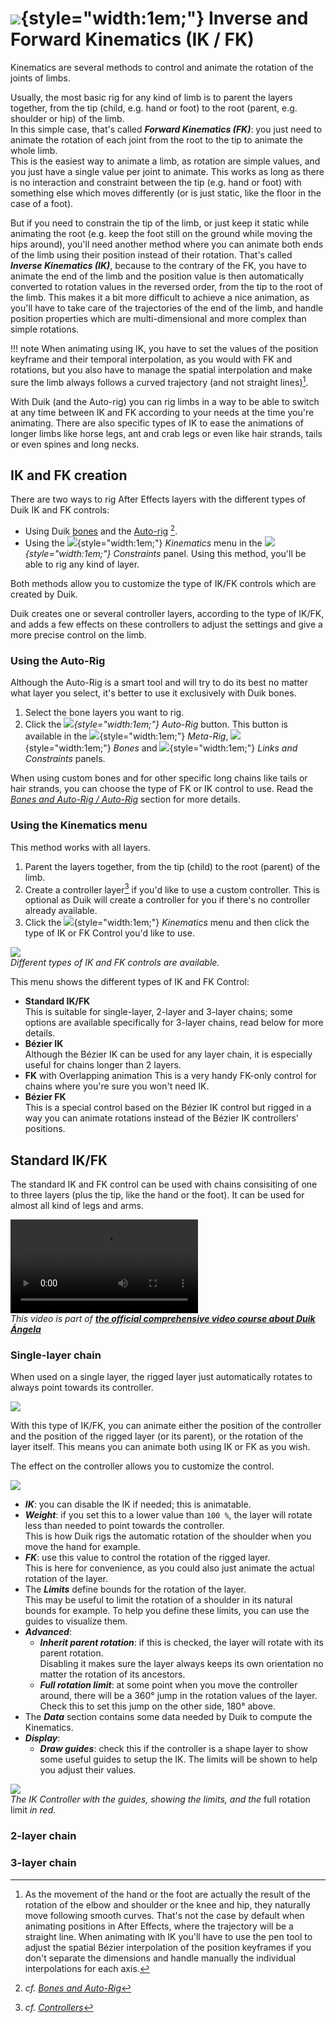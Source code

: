 # ![](../../img/duik/icons/ik.svg){style="width:1em;"} Inverse and Forward Kinematics (IK / FK)

Kinematics are several methods to control and animate the rotation of the joints of limbs.

Usually, the most basic rig for any kind of limb is to parent the layers together, from the tip (child, e.g. hand or foot) to the root (parent, e.g. shoulder or hip) of the limb.  
In this simple case, that's called ***Forward Kinematics (FK)***: you just need to animate the rotation of each joint from the root to the tip to animate the whole limb.  
This is the easiest way to animate a limb, as rotation are simple values, and you just have a single value per joint to animate. This works as long as there is no interaction and constraint between the tip (e.g. hand or foot) with something else which moves differently (or is just static, like the floor in the case of a foot).

But if you need to constrain the tip of the limb, or just keep it static while animating the root (e.g. keep the foot still on the ground while moving the hips around), you'll need another method where you can animate both ends of the limb using their position instead of their rotation. That's called ***Inverse Kinematics (IK)***, because to the contrary of the FK, you have to animate the end of the limb and the position value is then automatically converted to rotation values in the reversed order, from the tip to the root of the limb. This makes it a bit more difficult to achieve a nice animation, as you'll have to take care of the trajectories of the end of the limb, and handle position properties which are multi-dimensional and more complex than simple rotations.

!!! note
    When animating using IK, you have to set the values of the position keyframe and their temporal interpolation, as you would with FK and rotations, but you also have to manage the spatial interpolation and make sure the limb always follows a curved trajectory (and not straight lines)[^1].

With Duik (and the Auto-rig) you can rig limbs in a way to be able to switch at any time between IK and FK according to your needs at the time you're animating. There are also specific types of IK to ease the animations of longer limbs like horse legs, ant and crab legs or even like hair strands, tails or even spines and long necks.

## IK and FK creation

There are two ways to rig After Effects layers with the different types of Duik IK and FK controls:

- Using Duik [bones](../bones/index.md) and the [Auto-rig](../bones/autorig/index.md)&nbsp;[^2].
- Using the ![](../../img/duik/icons/ik.svg){style="width:1em;"} *Kinematics* menu in the *![](../../img/duik/icons/constraints.svg){style="width:1em;"} Constraints* panel. Using this method, you'll be able to rig any kind of layer.

Both methods allow you to customize the type of IK/FK controls which are created by Duik.

Duik creates one or several controller layers, according to the type of IK/FK, and adds a few effects on these controllers to adjust the settings and give a more precise control on the limb.

### Using the Auto-Rig

Although the Auto-Rig is a smart tool and will try to do its best no matter what layer you select, it's better to use it exclusively with Duik bones.

1. Select the bone layers you want to rig.
2. Click the *![](../../img/duik/icons/autorig.svg){style="width:1em;"} Auto-Rig* button. This button is available in the ![](../../img/duik/icons/oco.svg){style="width:1em;"} *Meta-Rig*, ![](../../img/duik/icons/bone.svg){style="width:1em;"} *Bones* and ![](../../img/duik/icons/constraints.svg){style="width:1em;"} *Links and Constraints* panels.

When using custom bones and for other specific long chains like tails or hair strands, you can choose the type of FK or IK control to use. Read the *[Bones and Auto-Rig / Auto-Rig](../bones/autorig/index.md)* section for more details.

### Using the Kinematics menu

This method works with all layers.

1. Parent the layers together, from the tip (child) to the root (parent) of the limb.
2. Create a controller layer[^3] if you'd like to use a custom controller. This is optional as Duik will create a controller for you if there's no controller already available.
3. Click the ![](../../img/duik/icons/ik.svg){style="width:1em;"} *Kinematics* menu and then click the type of IK or FK Control you'd like to use.

![](../../img/duik/constraints/kinematics-menu.png)  
*Different types of IK and FK controls are available.*

This menu shows the different types of IK and FK Control:

- **Standard IK/FK**  
    This is suitable for single-layer, 2-layer and 3-layer chains; some options are available specifically for 3-layer chains, read below for more details.
- **Bézier IK**  
    Although the Bézier IK can be used for any layer chain, it is especially useful for chains longer than 2 layers.
- **FK** with Overlapping animation
    This is a very handy FK-only control for chains where you're sure you won't need IK.
- **Bézier FK**  
    This is a special control based on the Bézier IK control but rigged in a way you can animate rotations instead of the Bézier IK controllers' positions.

## Standard IK/FK

The standard IK and FK control can be used with chains consisiting of one to three layers (plus the tip, like the hand or the foot). It can be used for almost all kind of legs and arms.

![RXLAB_VIDEO](https://rxlaboratory.org/wp-content/uploads/rx-videos/Duik17_E04_Arm__EN_720.mp4)  
*This video is part of [__the official comprehensive video course about Duik Ángela__](https://rxlaboratory.org/product/the-official-comprehensive-video-course-about-duik-angela/)*

### Single-layer chain

When used on a single layer, the rigged layer just automatically rotates to always point towards its controller.

![](../../img/duik/constraints/1l-ik_00000.png)

With this type of IK/FK, you can animate either the position of the controller and the position of the rigged layer (or its parent), or the rotation of the layer itself. This means you can animate both using IK or FK as you wish.

The effect on the controller allows you to customize the control.

![](../../img/duik/constraints/1l-ik-effect.png)

- ***IK***: you can disable the IK if needed; this is animatable.
- ***Weight***: if you set this to a lower value than `100 %`, the layer will rotate less than needed to point towards the controller.  
    This is how Duik rigs the automatic rotation of the shoulder when you move the hand for example.
- ***FK***: use this value to control the rotation of the rigged layer.  
    This is here for convenience, as you could also just animate the actual rotation of the layer.
- The ***Limits*** define bounds for the rotation of the layer.  
    This may be useful to limit the rotation of a shoulder in its natural bounds for example. To help you define these limits, you can use the guides to visualize them.
- ***Advanced***:  
    - ***Inherit parent rotation***: if this is checked, the layer will rotate with its parent rotation.  
        Disabling it makes sure the layer always keeps its own orientation no matter the rotation of its ancestors.
    - ***Full rotation limit***: at some point when you move the controller around, there will be a 360° jump in the rotation values of the layer.  
        Check this to set this jump on the other side, 180° above.
- The ***Data*** section contains some data needed by Duik to compute the Kinematics.
- ***Display***:  
    - ***Draw guides***: check this if the controller is a shape layer to show some useful guides to setup the IK.
        The limits will be shown to help you adjust their values.

![](../../img/duik/constraints/1l-ik-guides_00000.png)  
*The IK Controller with the guides, showing the limits, and the* full rotation limit *in red.*

### 2-layer chain

### 3-layer chain


[^1]: As the movement of the hand or the foot are actually the result of the rotation of the elbow and shoulder or the knee and hip, they naturally move following smooth curves. That's not the case by default when animating positions in After Effects, where the trajectory will be a straight line. When animating with IK you'll have to use the pen tool to adjust the spatial Bézier interpolation of the position keyframes if you don't separate the dimensions and handle manually the individual interpolations for each axis.

[^2]: *cf.* *[Bones and Auto-Rig](../bones/index.md)*

[^3]: *cf.* *[Controllers](../controllers/index.md)*